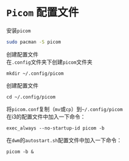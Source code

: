 # `Picom` 配置文件    
安装`picom`    
```bash
sudo pacman -S picom
```
创建配置文件    
在`.config`文件夹下创建`picom`文件夹    
```
mkdir ~/.config/picom
```
创建配置文件    
```
cd ~/.config/picom
```
将`picom.conf`复制（`mv`或`cp`）到`~/.config/picom`        
在i3的配置文件中加入一下命令：    
```
exec_always --no-startup-id picom -b
```
在`dwm`的`autostart.sh`配置文件中加入一下命令：    
```
picom -b &
```
